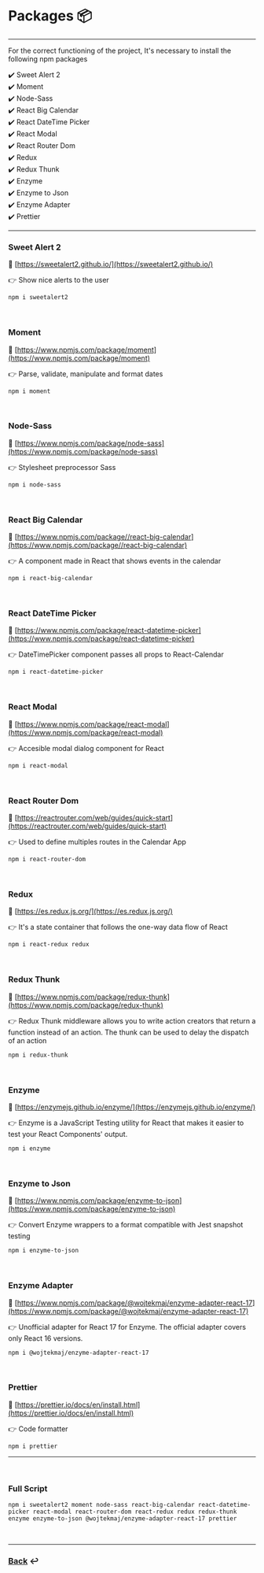 # Packages :package:

---

For the correct functioning of the project, It's necessary to install the following npm packages

:heavy_check_mark: Sweet Alert 2  
:heavy_check_mark: Moment  
:heavy_check_mark: Node-Sass  
:heavy_check_mark: React Big Calendar  
:heavy_check_mark: React DateTime Picker  
:heavy_check_mark: React Modal  
:heavy_check_mark: React Router Dom  
:heavy_check_mark: Redux  
:heavy_check_mark: Redux Thunk  
:heavy_check_mark: Enzyme  
:heavy_check_mark: Enzyme to Json  
:heavy_check_mark: Enzyme Adapter  
:heavy_check_mark: Prettier

---

### Sweet Alert 2

:link: [https://sweetalert2.github.io/](https://sweetalert2.github.io/)

:point_right: Show nice alerts to the user

```javascript=16
npm i sweetalert2
```

<br />

### Moment

:link: [https://www.npmjs.com/package/moment](https://www.npmjs.com/package/moment)

:point_right: Parse, validate, manipulate and format dates

```javascript=16
npm i moment
```

<br />

### Node-Sass

:link: [https://www.npmjs.com/package/node-sass](https://www.npmjs.com/package/node-sass)

:point_right: Stylesheet preprocessor Sass

```javascript=16
npm i node-sass
```

<br />

### React Big Calendar

:link: [https://www.npmjs.com/package//react-big-calendar](https://www.npmjs.com/package//react-big-calendar)

:point_right: A component made in React that shows events in the calendar

```javascript=16
npm i react-big-calendar
```

<br />

### React DateTime Picker

:link: [https://www.npmjs.com/package/react-datetime-picker](https://www.npmjs.com/package/react-datetime-picker)

:point_right: DateTimePicker component passes all props to React-Calendar

```javascript=16
npm i react-datetime-picker
```

<br />

### React Modal

:link: [https://www.npmjs.com/package/react-modal](https://www.npmjs.com/package/react-modal)

:point_right: Accesible modal dialog component for React

```javascript=16
npm i react-modal
```

<br />

### React Router Dom

:link: [https://reactrouter.com/web/guides/quick-start](https://reactrouter.com/web/guides/quick-start)

:point_right: Used to define multiples routes in the Calendar App

```javascript=16
npm i react-router-dom
```

<br />

### Redux

:link: [https://es.redux.js.org/](https://es.redux.js.org/)

:point_right: It's a state container that follows the one-way data flow of React

```javascript=16
npm i react-redux redux
```

<br />

### Redux Thunk

:link: [https://www.npmjs.com/package/redux-thunk](https://www.npmjs.com/package/redux-thunk)

:point_right: Redux Thunk middleware allows you to write action creators that return a function instead of an action. The thunk can be used to delay the dispatch of an action

```javascript=16
npm i redux-thunk
```

<br />

### Enzyme

:link: [https://enzymejs.github.io/enzyme/](https://enzymejs.github.io/enzyme/)

:point_right: Enzyme is a JavaScript Testing utility for React that makes it easier to test your React Components' output.

```javascript=16
npm i enzyme
```

<br />

### Enzyme to Json

:link: [https://www.npmjs.com/package/enzyme-to-json](https://www.npmjs.com/package/enzyme-to-json)

:point_right: Convert Enzyme wrappers to a format compatible with Jest snapshot testing

```javascript=16
npm i enzyme-to-json
```

<br />

### Enzyme Adapter

:link: [https://www.npmjs.com/package/@wojtekmaj/enzyme-adapter-react-17](https://www.npmjs.com/package/@wojtekmaj/enzyme-adapter-react-17)

:point_right: Unofficial adapter for React 17 for Enzyme. The official adapter covers only React 16 versions.

```javascript=16
npm i @wojtekmaj/enzyme-adapter-react-17
```

<br />

### Prettier

:link: [https://prettier.io/docs/en/install.html](https://prettier.io/docs/en/install.html)

:point_right: Code formatter

```javascript=16
npm i prettier
```

---

<br />

### Full Script

```javascript=16
npm i sweetalert2 moment node-sass react-big-calendar react-datetime-picker react-modal react-router-dom react-redux redux redux-thunk enzyme enzyme-to-json @wojtekmaj/enzyme-adapter-react-17 prettier
```

<br />

---

### [Back](../README.md) :leftwards_arrow_with_hook:

